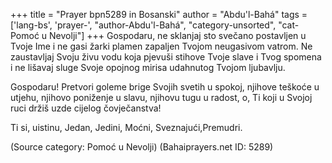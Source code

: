 +++
title = "Prayer bpn5289 in Bosanski"
author = "Abdu'l-Bahá"
tags = ['lang-bs', 'prayer-', "author-Abdu'l-Bahá", "category-unsorted", "cat-Pomoć u Nevolji"]
+++
Gospodaru, ne sklanjaj sto svečano postavljen u Tvoje Ime i ne gasi žarki plamen zapaljen Tvojom neugasivom vatrom. Ne zaustavljaj Svoju živu vodu koja pjevuši stihove Tvoje slave i Tvog spomena i ne lišavaj sluge Svoje opojnog mirisa udahnutog Tvojom ljubavlju.

Gospodaru! Pretvori goleme brige Svojih svetih u spokoj, njihove teškoće u utjehu, njihovo poniženje u slavu, njihovu tugu u radost, o, Ti koji u Svojoj ruci držiš uzde cijelog čovječanstva!

Ti si, uistinu, Jedan, Jedini, Moćni, Sveznajući,Premudri.

(Source category: Pomoć u Nevolji)
(Bahaiprayers.net ID: 5289)
